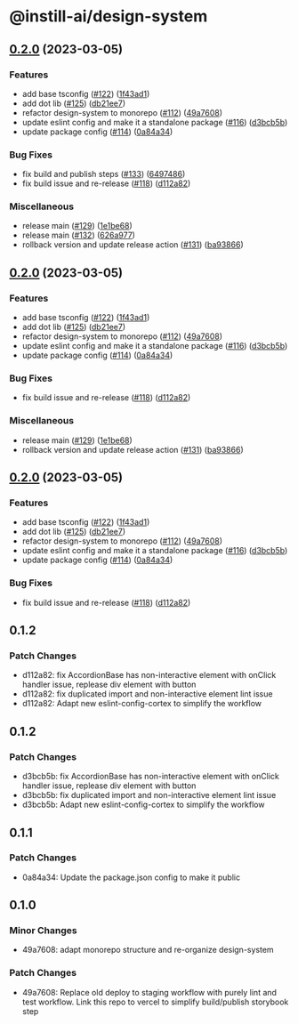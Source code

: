 # @instill-ai/design-system

## [0.2.0](https://github.com/instill-ai/design-system/compare/@instill-ai/design-system-v0.1.0...@instill-ai/design-system-v0.2.0) (2023-03-05)


### Features

* add base tsconfig ([#122](https://github.com/instill-ai/design-system/issues/122)) ([1f43ad1](https://github.com/instill-ai/design-system/commit/1f43ad1fcb8d6fbd235b3bb8f323e6c33f5fdcb4))
* add dot lib ([#125](https://github.com/instill-ai/design-system/issues/125)) ([db21ee7](https://github.com/instill-ai/design-system/commit/db21ee76d88b9027ae833efe83350297fb62695b))
* refactor design-system to monorepo ([#112](https://github.com/instill-ai/design-system/issues/112)) ([49a7608](https://github.com/instill-ai/design-system/commit/49a7608822705ad54ec73259f93b5e41f760fcf3))
* update eslint config and make it a standalone package ([#116](https://github.com/instill-ai/design-system/issues/116)) ([d3bcb5b](https://github.com/instill-ai/design-system/commit/d3bcb5b671785c80c8c4ec3f7bc329c50737f759))
* update package config ([#114](https://github.com/instill-ai/design-system/issues/114)) ([0a84a34](https://github.com/instill-ai/design-system/commit/0a84a347529a36ca8e6b46c1c660a7e1644f0cf1))


### Bug Fixes

* fix build and publish steps ([#133](https://github.com/instill-ai/design-system/issues/133)) ([6497486](https://github.com/instill-ai/design-system/commit/6497486761bc16a2d381f7c49fe5acd20fade852))
* fix build issue and re-release ([#118](https://github.com/instill-ai/design-system/issues/118)) ([d112a82](https://github.com/instill-ai/design-system/commit/d112a828620127f4c26dc47ed92ffbf484d4fa6b))


### Miscellaneous

* release main ([#129](https://github.com/instill-ai/design-system/issues/129)) ([1e1be68](https://github.com/instill-ai/design-system/commit/1e1be684a4076d456cd500fe1ca0768026e2e915))
* release main ([#132](https://github.com/instill-ai/design-system/issues/132)) ([626a977](https://github.com/instill-ai/design-system/commit/626a9779540b57afab7e29fb58604f2fc392a631))
* rollback version and update release action ([#131](https://github.com/instill-ai/design-system/issues/131)) ([ba93866](https://github.com/instill-ai/design-system/commit/ba938660d0420443889f8625a6c32dfd4cc54ea5))

## [0.2.0](https://github.com/instill-ai/design-system/compare/@instill-ai/design-system-v0.1.0...@instill-ai/design-system-v0.2.0) (2023-03-05)


### Features

* add base tsconfig ([#122](https://github.com/instill-ai/design-system/issues/122)) ([1f43ad1](https://github.com/instill-ai/design-system/commit/1f43ad1fcb8d6fbd235b3bb8f323e6c33f5fdcb4))
* add dot lib ([#125](https://github.com/instill-ai/design-system/issues/125)) ([db21ee7](https://github.com/instill-ai/design-system/commit/db21ee76d88b9027ae833efe83350297fb62695b))
* refactor design-system to monorepo ([#112](https://github.com/instill-ai/design-system/issues/112)) ([49a7608](https://github.com/instill-ai/design-system/commit/49a7608822705ad54ec73259f93b5e41f760fcf3))
* update eslint config and make it a standalone package ([#116](https://github.com/instill-ai/design-system/issues/116)) ([d3bcb5b](https://github.com/instill-ai/design-system/commit/d3bcb5b671785c80c8c4ec3f7bc329c50737f759))
* update package config ([#114](https://github.com/instill-ai/design-system/issues/114)) ([0a84a34](https://github.com/instill-ai/design-system/commit/0a84a347529a36ca8e6b46c1c660a7e1644f0cf1))


### Bug Fixes

* fix build issue and re-release ([#118](https://github.com/instill-ai/design-system/issues/118)) ([d112a82](https://github.com/instill-ai/design-system/commit/d112a828620127f4c26dc47ed92ffbf484d4fa6b))


### Miscellaneous

* release main ([#129](https://github.com/instill-ai/design-system/issues/129)) ([1e1be68](https://github.com/instill-ai/design-system/commit/1e1be684a4076d456cd500fe1ca0768026e2e915))
* rollback version and update release action ([#131](https://github.com/instill-ai/design-system/issues/131)) ([ba93866](https://github.com/instill-ai/design-system/commit/ba938660d0420443889f8625a6c32dfd4cc54ea5))

## [0.2.0](https://github.com/instill-ai/design-system/compare/@instill-ai/design-system-v0.1.3...@instill-ai/design-system-v0.2.0) (2023-03-05)


### Features

* add base tsconfig ([#122](https://github.com/instill-ai/design-system/issues/122)) ([1f43ad1](https://github.com/instill-ai/design-system/commit/1f43ad1fcb8d6fbd235b3bb8f323e6c33f5fdcb4))
* add dot lib ([#125](https://github.com/instill-ai/design-system/issues/125)) ([db21ee7](https://github.com/instill-ai/design-system/commit/db21ee76d88b9027ae833efe83350297fb62695b))
* refactor design-system to monorepo ([#112](https://github.com/instill-ai/design-system/issues/112)) ([49a7608](https://github.com/instill-ai/design-system/commit/49a7608822705ad54ec73259f93b5e41f760fcf3))
* update eslint config and make it a standalone package ([#116](https://github.com/instill-ai/design-system/issues/116)) ([d3bcb5b](https://github.com/instill-ai/design-system/commit/d3bcb5b671785c80c8c4ec3f7bc329c50737f759))
* update package config ([#114](https://github.com/instill-ai/design-system/issues/114)) ([0a84a34](https://github.com/instill-ai/design-system/commit/0a84a347529a36ca8e6b46c1c660a7e1644f0cf1))


### Bug Fixes

* fix build issue and re-release ([#118](https://github.com/instill-ai/design-system/issues/118)) ([d112a82](https://github.com/instill-ai/design-system/commit/d112a828620127f4c26dc47ed92ffbf484d4fa6b))

## 0.1.2

### Patch Changes

- d112a82: fix AccordionBase has non-interactive element with onClick handler issue, replease div element with button
- d112a82: fix duplicated import and non-interactive element lint issue
- d112a82: Adapt new eslint-config-cortex to simplify the workflow

## 0.1.2

### Patch Changes

- d3bcb5b: fix AccordionBase has non-interactive element with onClick handler issue, replease div element with button
- d3bcb5b: fix duplicated import and non-interactive element lint issue
- d3bcb5b: Adapt new eslint-config-cortex to simplify the workflow

## 0.1.1

### Patch Changes

- 0a84a34: Update the package.json config to make it public

## 0.1.0

### Minor Changes

- 49a7608: adapt monorepo structure and re-organize design-system

### Patch Changes

- 49a7608: Replace old deploy to staging workflow with purely lint and test workflow. Link this repo to vercel to simplify build/publish storybook step
